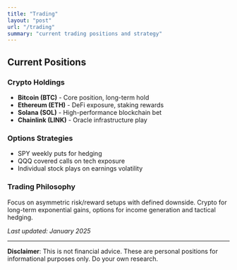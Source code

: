 ```yaml
---
title: "Trading"
layout: "post"
url: "/trading"
summary: "current trading positions and strategy"
---
```


## Current Positions

### Crypto Holdings
- **Bitcoin (BTC)** - Core position, long-term hold
- **Ethereum (ETH)** - DeFi exposure, staking rewards
- **Solana (SOL)** - High-performance blockchain bet
- **Chainlink (LINK)** - Oracle infrastructure play

### Options Strategies
- SPY weekly puts for hedging
- QQQ covered calls on tech exposure
- Individual stock plays on earnings volatility

### Trading Philosophy
Focus on asymmetric risk/reward setups with defined downside. Crypto for long-term exponential gains, options for income generation and tactical hedging.

*Last updated: January 2025*

---

**Disclaimer**: This is not financial advice. These are personal positions for informational purposes only. Do your own research.
